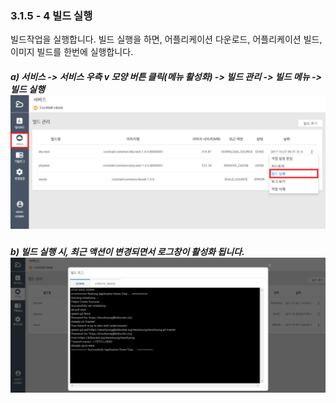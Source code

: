 ### 3.1.5 - 4 빌드 실행

빌드작업을 실행합니다. 빌드 실행을 하면, 어플리케이션 다운로드, 어플리케이션 빌드, 이미지 빌드를 한번에 실행합니다.

##### a\) 서비스 -&gt; 서비스 우측 v 모양 버튼 클릭\(메뉴 활성화\) -&gt; 빌드 관리 -&gt; 빌드 메뉴 -&gt; 빌드 실행![](/assets/빌드실행.png)

##### b\) 빌드 실행 시, 최근 액션이 변경되면서 로그창이 활성화 됩니다.![](/assets/빌드실행2.png)



